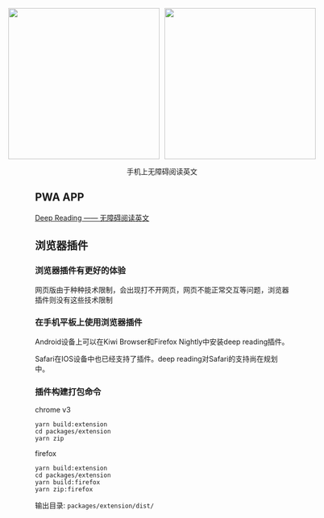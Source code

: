 <div style="margin:auto;">
    <p
        style="display:flex;justify-content:center;"
    >
        <a href="https://wrp.netlify.app/wrp-read?url=https://www.typescriptlang.org/" style="margin-right: 10px;">
            <img width="300px" src="https://public-s.oss-cn-shanghai.aliyuncs.com/wrp_demo_2.gif" />
        </a>
        <a href="https://wrp.netlify.app/wrp-read?url=https%3A%2F%2Fdeveloper.mozilla.org%2Fen-US%2F">
            <img width="300px" src="https://public-s.oss-cn-shanghai.aliyuncs.com/wrp_demo.gif" />
        </a>
    </p>
    <p style="text-align:center;">手机上无障碍阅读英文</p>
</div>

## PWA APP

[Deep Reading —— 无障碍阅读英文](https://wrp.vercel.app/explore)

## 浏览器插件

### 浏览器插件有更好的体验
网页版由于种种技术限制，会出现打不开网页，网页不能正常交互等问题，浏览器插件则没有这些技术限制

### 在手机平板上使用浏览器插件
Android设备上可以在Kiwi Browser和Firefox Nightly中安装deep reading插件。

Safari在IOS设备中也已经支持了插件。deep reading对Safari的支持尚在规划中。

### 插件构建打包命令

chrome v3
```shell
yarn build:extension
cd packages/extension
yarn zip
```

firefox
```shell
yarn build:extension
cd packages/extension
yarn build:firefox
yarn zip:firefox
```

输出目录: `packages/extension/dist/`

<!-- ## License -->
